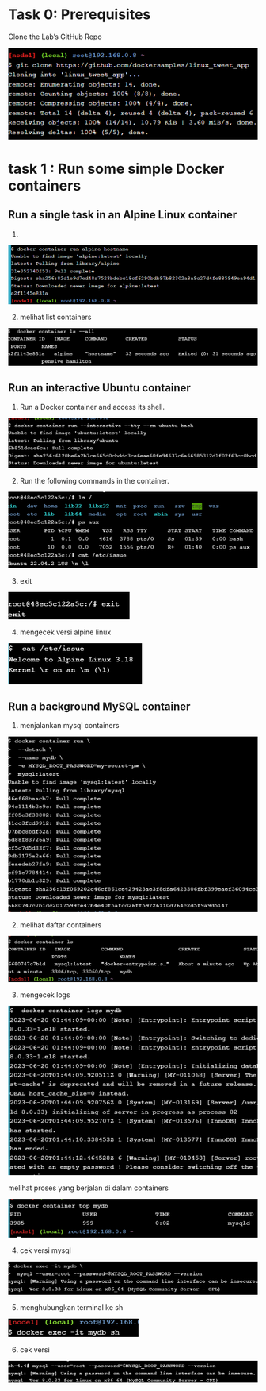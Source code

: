# Task 0: Prerequisites
Clone the Lab’s GitHub Repo

![image](https://github.com/Dean-182/tekn-cloud-computing/blob/main/minggu-09/PTC/1.png)


# task 1 : Run some simple Docker containers

## Run a single task in an Alpine Linux container

1.
![image](https://github.com/Dean-182/tekn-cloud-computing/blob/main/minggu-09/PTC/2.png)

2. melihat list containers

![image](https://github.com/Dean-182/tekn-cloud-computing/blob/main/minggu-09/PTC/3.png)

## Run an interactive Ubuntu container
1. Run a Docker container and access its shell.

![image](https://github.com/Dean-182/tekn-cloud-computing/blob/main/minggu-09/PTC/4.png)

2. Run the following commands in the container.

![image](https://github.com/Dean-182/tekn-cloud-computing/blob/main/minggu-09/PTC/5.png)

3. exit

![image](https://github.com/Dean-182/tekn-cloud-computing/blob/main/minggu-09/PTC/6.png)

4. mengecek versi alpine linux

![image](https://github.com/Dean-182/tekn-cloud-computing/blob/main/minggu-09/PTC/7.png)

## Run a background MySQL container

1. menjalankan mysql containers

![image](https://github.com/Dean-182/tekn-cloud-computing/blob/main/minggu-09/PTC/8.png)

2. melihat daftar containers

![image](https://github.com/Dean-182/tekn-cloud-computing/blob/main/minggu-09/PTC/9.png)

3. mengecek logs

![image](https://github.com/Dean-182/tekn-cloud-computing/blob/main/minggu-09/PTC/10.png)

melihat proses yang berjalan di dalam containers

![image](https://github.com/Dean-182/tekn-cloud-computing/blob/main/minggu-09/PTC/11.png)

4. cek versi mysql

![image](https://github.com/Dean-182/tekn-cloud-computing/blob/main/minggu-09/PTC/12.png)

5. menghubungkan terminal ke sh

![image](https://github.com/Dean-182/tekn-cloud-computing/blob/main/minggu-09/PTC/13.png)

6. cek versi 

![image](https://github.com/Dean-182/tekn-cloud-computing/blob/main/minggu-09/PTC/14.png)
